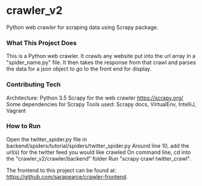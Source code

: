 # crawler_v2
Python web crawler for scraping data using Scrapy package.

<h3>What This Project Does</h3>

This is a Python web crawler. It crawls any website put into the url array in a "spider_name.py" file. It then takes the response from that crawl and parses the data for a json object to go to the front end for display.

<h3>Contributing Tech</h3>

Architecture: Python 3.5
Scrapy for the web crawler https://scrapy.org/
Some dependencies for Scrapy
Tools used: Scrapy docs, VirtualEnv, IntelliJ, Vagrant

<h3>How to Run</h3>

Open the twitter_spider.py file in backend/spiders/tutorial/spiders/twitter_spider.py 
Around line 10,  add the url(s) for the twitter feed you would like crawled
On command line, cd into the "crawler_v2/crawler/backend" folder
Run "scrapy crawl twitter_crawl". 

The frontend to this project can be found at: https://github.com/sarapearce/crawler-frontend. 
